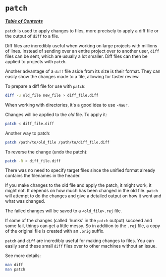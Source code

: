 # `patch`

[***Table of Contents***](/README.md)

`patch` is used to apply changes to files, more precisely to apply a diff file
or the output of `diff` to a file.

Diff files are incredibly useful when working on large projects with millions
of lines. Instead of sending over an entire project over to another user,
`diff` files can be sent, which are usually a lot smaller. Diff files can then
be applied to projects with `patch`.

Another advantage of a `diff` file aside from its size is their format. They
can easily show the changes made to a file, allowing for faster review.

To prepare a diff file for use with `patch`:

```bash
diff -u old_file new_file > diff_file.diff
```

When working with directories, it's a good idea to use `-Naur`.

Changes will be applied to the *old* file. To apply it:

```bash
patch < diff_file.diff
```

Another way to patch:

```bash
patch /path/to/old_file /path/to/diff_file.diff
```

To reverse the change (undo the patch):

```bash
patch -R < diff_file.diff
```

There was no need to specify target files since the unified format already
contains the filenames in the header.

If you make changes to the old file and apply the patch, it might work, it
might not. It depends on how much has been changed in the old file. `patch`
will attempt to do the changes and give a detailed output on how it went and
what was changed.

The failed changes will be saved to a `<old_file>.rej` file.

If some of the changes (called 'hunks' in the `patch` output) succeed and some
fail, things can get a little messy. So in addition to the `.rej` file, a copy
of the original file is created with an `.orig` suffix.

`patch` and `diff` are incredibly useful for making changes to files. You can
easily send these small `diff` files over to other machines without an issue.

See more details:

```bash
man diff
man patch
```
